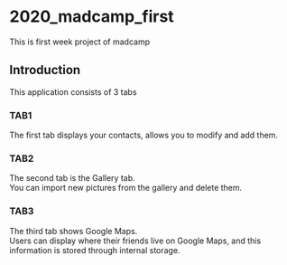 # 2020_madcamp_first
This is first week project of madcamp

## Introduction
This application consists of 3 tabs

### TAB1
The first tab displays your contacts, allows you to modify and add them.

### TAB2
The second tab is the Gallery tab.  
You can import new pictures from the gallery and delete them.

### TAB3
The third tab shows Google Maps.   
Users can display where their friends live on Google Maps, and this information is stored through internal storage.